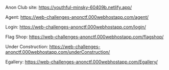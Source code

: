 Anon Club site:
https://youthful-minsky-60409b.netlify.app/

Agent:
https://web-challenges-anonctf.000webhostapp.com/agent/

Login:
https://web-challenges-anonctf.000webhostapp.com/login/

Flag Shop:
https://web-challenges-anonctf.000webhostapp.com/flagshop/

Under Construction:
https://web-challenges-anonctf.000webhostapp.com/underConstruction/

Egallery:
https://web-challenges-anonctf.000webhostapp.com/Egallery/